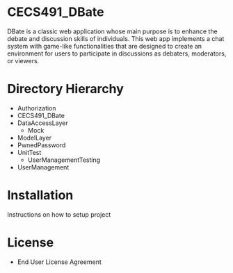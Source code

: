 # CECS491_DBate
DBate is a classic web application whose main purpose is to enhance the debate and discussion skills of individuals. This web app implements a chat system with game-like functionalities that are designed to create an environment for users to participate in discussions as debaters, moderators, or viewers.

# Directory Hierarchy
* Authorization	
* CECS491_DBate	
* DataAccessLayer
  * Mock
* ModelLayer
* PwnedPassword
* UnitTest
  * UserManagementTesting
* UserManagement

# Installation
Instructions on how to setup project

# License
* End User License Agreement
